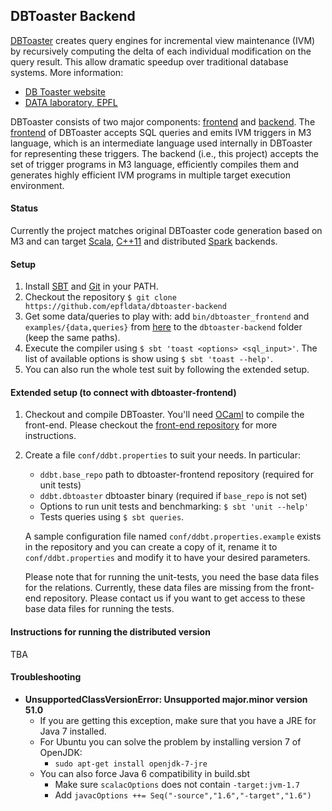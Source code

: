 ## DBToaster Backend

[DBToaster](http://www.dbtoaster.org) creates query engines for incremental view maintenance (IVM) by recursively computing the delta of each individual modification on the query result. This allow dramatic
speedup over traditional database systems. More information:

   * [DB Toaster website](http://www.dbtoaster.org)
   * [DATA laboratory, EPFL](http://data.epfl.ch/dbtoaster)

DBToaster consists of two major components: [frontend](https://github.com/mdashti/DDBtoaster) and [backend](https://github.com/epfldata/dbtoaster-backend). The [frontend](https://github.com/dbtoaster/dbtoaster-a5) of DBToaster accepts SQL queries and emits IVM triggers in M3 language, which is an intermediate language used internally in DBToaster for representing these triggers. The backend (i.e., this project) accepts the set of trigger programs in M3 language, efficiently compiles them and generates highly efficient IVM programs in multiple target execution environment.

#### Status
Currently the project matches original DBToaster code generation based on M3 and can target
 [Scala](http://scala-lang.org),
 [C++11](http://www.stroustrup.com/C++11FAQ.html) and distributed
 [Spark](http://spark.apache.org/) backends.

#### Setup
1. Install [SBT](http://www.scala-sbt.org/release/docs/Getting-Started/Setup.html) and [Git](http://git-scm.com) in your PATH.
2. Checkout the repository `$ git clone https://github.com/epfldata/dbtoaster-backend`
3. Get some data/queries to play with: add `bin/dbtoaster_frontend` and `examples/{data,queries}` from [here](https://dbtoaster.github.io/) to the `dbtoaster-backend` folder (keep the same paths).
4. Execute the compiler using `$ sbt 'toast <options> <sql_input>'`. The list of available options is show using `$ sbt 'toast --help'`.
5. You can also run the whole test suit by following the extended setup.

#### Extended setup (to connect with dbtoaster-frontend)
1. Checkout and compile DBToaster. You'll need [OCaml](http://caml.inria.fr/download.en.html) to compile the front-end. Please checkout the [front-end repository](https://github.com/dbtoaster/dbtoaster-a5) for more instructions.
2. Create a file `conf/ddbt.properties` to suit your needs. In particular:
   - `ddbt.base_repo` path to dbtoaster-frontend repository (required for unit tests)
   - `ddbt.dbtoaster` dbtoaster binary (required if `base_repo` is not set)
   - Options to run unit tests and benchmarking: `$ sbt 'unit --help'`
   - Tests queries using `$ sbt queries`.

   A sample configuration file named `conf/ddbt.properties.example` exists in the repository and you can create a copy of it, rename it to `conf/ddbt.properties` and modify it to have your desired parameters.

   Please note that for running the unit-tests, you need the base data files for the relations. Currently, these data files are missing from the front-end repository. Please contact us if you want to get access to these base data files for running the tests.

#### Instructions for running the distributed version

TBA

#### Troubleshooting
- __UnsupportedClassVersionError: Unsupported major.minor version 51.0__
  - If you are getting this exception, make sure that you have a JRE for Java 7 installed.
  - For Ubuntu you can solve the problem by installing version 7 of OpenJDK:
      - `sudo apt-get install openjdk-7-jre`
  - You can also force Java 6 compatibility in build.sbt
     - Make sure `scalacOptions` does not contain `-target:jvm-1.7`
     - Add `javacOptions ++= Seq("-source","1.6","-target","1.6")`

